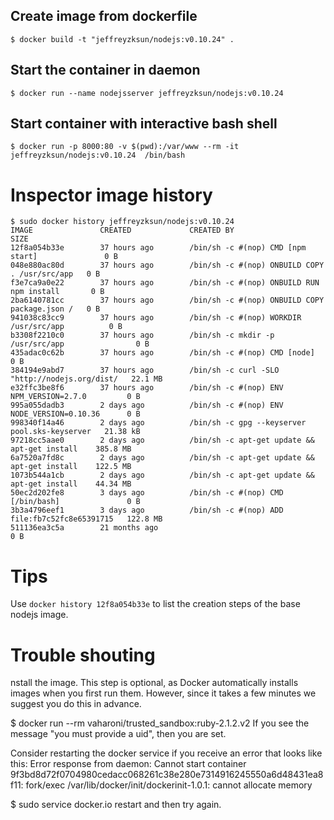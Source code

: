 
Create image from dockerfile
----

	$ docker build -t "jeffreyzksun/nodejs:v0.10.24" .

Start the container in daemon
----
	$ docker run --name nodejsserver jeffreyzksun/nodejs:v0.10.24  

Start container with interactive bash shell
----

	$ docker run -p 8000:80 -v $(pwd):/var/www --rm -it jeffreyzksun/nodejs:v0.10.24  /bin/bash 

Inspector image history
====
	$ sudo docker history jeffreyzksun/nodejs:v0.10.24
	IMAGE               CREATED             CREATED BY                                      SIZE
	12f8a054b33e        37 hours ago        /bin/sh -c #(nop) CMD [npm start]               0 B
	048e880ac80d        37 hours ago        /bin/sh -c #(nop) ONBUILD COPY . /usr/src/app   0 B
	f3e7ca9a0e22        37 hours ago        /bin/sh -c #(nop) ONBUILD RUN npm install       0 B
	2ba6140781cc        37 hours ago        /bin/sh -c #(nop) ONBUILD COPY package.json /   0 B
	941038c83cc9        37 hours ago        /bin/sh -c #(nop) WORKDIR /usr/src/app          0 B
	b3308f2210c0        37 hours ago        /bin/sh -c mkdir -p /usr/src/app                0 B
	435adac0c62b        37 hours ago        /bin/sh -c #(nop) CMD [node]                    0 B
	384194e9abd7        37 hours ago        /bin/sh -c curl -SLO "http://nodejs.org/dist/   22.1 MB
	e32ffc3be8f6        37 hours ago        /bin/sh -c #(nop) ENV NPM_VERSION=2.7.0         0 B
	995a055dadb3        2 days ago          /bin/sh -c #(nop) ENV NODE_VERSION=0.10.36      0 B
	998340f14a46        2 days ago          /bin/sh -c gpg --keyserver pool.sks-keyserver   21.38 kB
	97218cc5aae0        2 days ago          /bin/sh -c apt-get update && apt-get install    385.8 MB
	6a7520a7fd8c        2 days ago          /bin/sh -c apt-get update && apt-get install    122.5 MB
	1073b544a1cb        2 days ago          /bin/sh -c apt-get update && apt-get install    44.34 MB
	50ec2d202fe8        3 days ago          /bin/sh -c #(nop) CMD [/bin/bash]               0 B
	3b3a4796eef1        3 days ago          /bin/sh -c #(nop) ADD file:fb7c52fc8e65391715   122.8 MB
	511136ea3c5a        21 months ago                                                       0 B

Tips
====
Use `docker history 12f8a054b33e` to list the creation steps of the base nodejs image.

Trouble shouting
====
nstall the image. This step is optional, as Docker automatically installs images when you first run them. However, since it takes a few minutes we suggest you do this in advance.

$ docker run --rm vaharoni/trusted_sandbox:ruby-2.1.2.v2
If you see the message "you must provide a uid", then you are set.

Consider restarting the docker service if you receive an error that looks like this: Error response from daemon: Cannot start container 9f3bd8d72f0704980cedacc068261c38e280e7314916245550a6d48431ea8f11: fork/exec /var/lib/docker/init/dockerinit-1.0.1: cannot allocate memory

$ sudo service docker.io restart
and then try again.